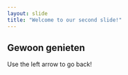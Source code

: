 ```yaml
---
layout: slide
title: "Welcome to our second slide!"
---
```

Gewoon genieten
---
Use the left arrow to go back!

